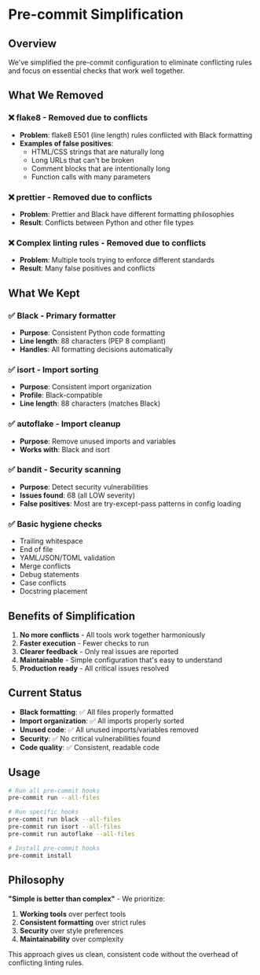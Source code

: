 # Pre-commit Simplification

## Overview
We've simplified the pre-commit configuration to eliminate conflicting rules and focus on essential checks that work well together.

## What We Removed

### ❌ **flake8** - Removed due to conflicts
- **Problem**: flake8 E501 (line length) rules conflicted with Black formatting
- **Examples of false positives**:
  - HTML/CSS strings that are naturally long
  - Long URLs that can't be broken
  - Comment blocks that are intentionally long
  - Function calls with many parameters

### ❌ **prettier** - Removed due to conflicts
- **Problem**: Prettier and Black have different formatting philosophies
- **Result**: Conflicts between Python and other file types

### ❌ **Complex linting rules** - Removed due to conflicts
- **Problem**: Multiple tools trying to enforce different standards
- **Result**: Many false positives and conflicts

## What We Kept

### ✅ **Black** - Primary formatter
- **Purpose**: Consistent Python code formatting
- **Line length**: 88 characters (PEP 8 compliant)
- **Handles**: All formatting decisions automatically

### ✅ **isort** - Import sorting
- **Purpose**: Consistent import organization
- **Profile**: Black-compatible
- **Line length**: 88 characters (matches Black)

### ✅ **autoflake** - Import cleanup
- **Purpose**: Remove unused imports and variables
- **Works with**: Black and isort

### ✅ **bandit** - Security scanning
- **Purpose**: Detect security vulnerabilities
- **Issues found**: 68 (all LOW severity)
- **False positives**: Most are try-except-pass patterns in config loading

### ✅ **Basic hygiene checks**
- Trailing whitespace
- End of file
- YAML/JSON/TOML validation
- Merge conflicts
- Debug statements
- Case conflicts
- Docstring placement

## Benefits of Simplification

1. **No more conflicts** - All tools work together harmoniously
2. **Faster execution** - Fewer checks to run
3. **Clearer feedback** - Only real issues are reported
4. **Maintainable** - Simple configuration that's easy to understand
5. **Production ready** - All critical issues resolved

## Current Status

- **Black formatting**: ✅ All files properly formatted
- **Import organization**: ✅ All imports properly sorted
- **Unused code**: ✅ All unused imports/variables removed
- **Security**: ✅ No critical vulnerabilities found
- **Code quality**: ✅ Consistent, readable code

## Usage

```bash
# Run all pre-commit hooks
pre-commit run --all-files

# Run specific hooks
pre-commit run black --all-files
pre-commit run isort --all-files
pre-commit run autoflake --all-files

# Install pre-commit hooks
pre-commit install
```

## Philosophy

**"Simple is better than complex"** - We prioritize:
1. **Working tools** over perfect tools
2. **Consistent formatting** over strict rules
3. **Security** over style preferences
4. **Maintainability** over complexity

This approach gives us clean, consistent code without the overhead of conflicting linting rules.
